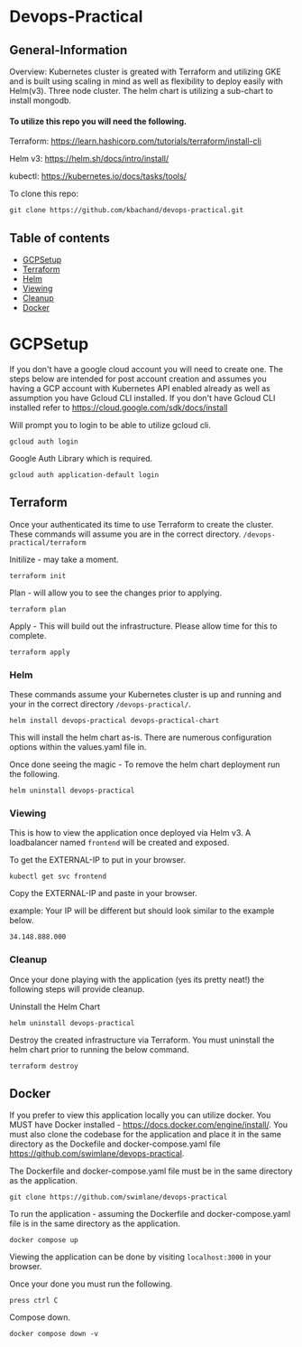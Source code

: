 ﻿# Devops-Practical
 
## General-Information

Overview: Kubernetes cluster is greated with Terraform and utilizing GKE and is built using scaling in mind as well as flexibility to deploy easily with Helm(v3). Three node cluster. The helm chart is utilizing a sub-chart to install mongodb. 

#### To utilize this repo you will need the following. 

Terraform: https://learn.hashicorp.com/tutorials/terraform/install-cli

Helm v3: https://helm.sh/docs/intro/install/

kubectl: https://kubernetes.io/docs/tasks/tools/


To clone this repo:
```
git clone https://github.com/kbachand/devops-practical.git
```

## Table of contents

- [GCPSetup](#gcpsetup)
- [Terraform](#terraform)
- [Helm](#helm)
- [Viewing](#viewing)
- [Cleanup](#cleanup)
- [Docker](#docker)

# GCPSetup
If you don't have a google cloud account you will need to create one. The steps below are intended for post account creation and assumes you having a GCP account with Kubernetes API enabled already as well as assumption you have Gcloud CLI installed. If you don't have Gcloud CLI installed refer to https://cloud.google.com/sdk/docs/install

Will prompt you to login to be able to utilize gcloud cli.
```
gcloud auth login
```
Google Auth Library which is required.
```
gcloud auth application-default login 
```

## Terraform 

Once your authenticated its time to use Terraform to create the cluster. These commands will assume you are in the correct directory. `/devops-practical/terraform`

Initilize - may take a moment.
```
terraform init
```
Plan - will allow you to see the changes prior to applying. 
```
terraform plan
```
Apply - This will build out the infrastructure. Please allow time for this to complete.
```
terraform apply
```

### Helm 

These commands assume your Kubernetes cluster is up and running and your in the correct directory `/devops-practical/`.
```
helm install devops-practical devops-practical-chart
```

This will install the helm chart as-is. There are numerous configuration options within the values.yaml file in. 

Once done seeing the magic - To remove the helm chart deployment run the following.
```
helm uninstall devops-practical
```

### Viewing
This is how to view the application once deployed via Helm v3. A loadbalancer named `frontend` will be created and exposed. 

To get the EXTERNAL-IP to put in your browser.
```
kubectl get svc frontend
```
Copy the EXTERNAL-IP and paste in your browser. 

example: Your IP will be different but should look similar to the example below.
```
34.148.888.000
```
### Cleanup
Once your done playing with the application (yes its pretty neat!) the following steps will provide cleanup.

Uninstall the Helm Chart
```
helm uninstall devops-practical 
```
Destroy the created infrastructure via Terraform. You must uninstall the helm chart prior to running the below command. 
```
terraform destroy
```


## Docker 
If you prefer to view this application locally you can utilize docker. You MUST have Docker installed - https://docs.docker.com/engine/install/. You must also clone the codebase for the application and place it in the same directory as the Dockefile and docker-compose.yaml file https://github.com/swimlane/devops-practical. 

The Dockerfile and docker-compose.yaml file must be in the same directory as the application. 
```
git clone https://github.com/swimlane/devops-practical
```

To run the application - assuming the Dockerfile and docker-compose.yaml file is in the same directory as the application. 
```
docker compose up
```

Viewing the application can be done by visiting `localhost:3000` in your browser. 

Once your done you must run the following. 

```
press ctrl C
```
Compose down. 
```
docker compose down -v
```
